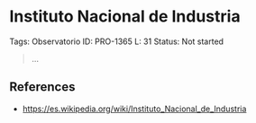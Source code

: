 # Instituto Nacional de Industria

Tags: Observatorio
ID: PRO-1365
L: 31
Status: Not started

> …
> 

## References

- https://es.wikipedia.org/wiki/Instituto_Nacional_de_Industria